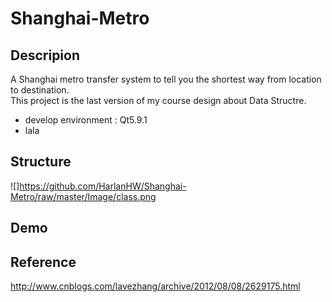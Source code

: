 
Shanghai-Metro
==============
Descripion
--------------
A Shanghai metro transfer system to tell you the shortest way from location to destination.<br>
This project is the last version of my course design about Data Structre.<br>
* develop environment : Qt5.9.1
* lala

Structure
--------------
  ![]https://github.com/HarlanHW/Shanghai-Metro/raw/master/Image/class.png

Demo
--------------

Reference
--------------
http://www.cnblogs.com/lavezhang/archive/2012/08/08/2629175.html
